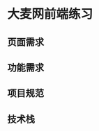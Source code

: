 <!--
 * @Author: GengYuan
 * @Date: 2021-05-18 12:22:48
 * @LastEditTime: 2021-05-18 13:20:06
 * @LastEditors: GengYuan
 * @Description: 
 * @FilePath: \第二周项目副本\DaMaiWang\README.md
 * 可以输入预定的版权声明、个性签名、空行等
-->
# 大麦网前端练习
## 页面需求
## 功能需求
## 项目规范
## 技术栈